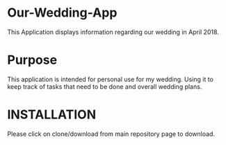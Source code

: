 # Our-Wedding-App
This Application displays information regarding our wedding in April 2018.

# Purpose
This application is intended for personal use for my wedding. Using it to keep track of tasks that need to be done and overall wedding plans.

# **INSTALLATION**
Please click on clone/download from main repository page to download.
